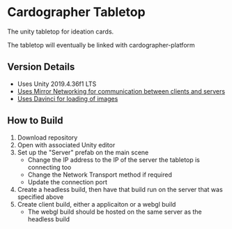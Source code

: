 # Cardographer Tabletop

The unity tabletop for ideation cards.

The tabletop will eventually be linked with cardographer-platform

## Version Details
- Uses Unity 2019.4.36f1 LTS
- [Uses Mirror Networking for communication between clients and servers](https://mirror-networking.com)
- [Uses Davinci for loading of images](https://github.com/shamsdev/davinci)


## How to Build

1. Download repository
2. Open with associated Unity editor
3. Set up the "Server" prefab on the main scene
   - Change the IP address to the IP of the server the tabletop is connecting too
   - Change the Network Transport method if required
   - Update the connection port
4. Create a headless build, then have that build run on the server that was specified above
5. Create client build, either a applicaiton or a webgl build
   - The webgl build should be hosted on the same server as the headless build
